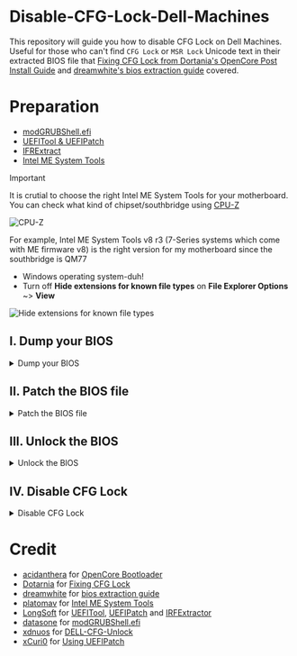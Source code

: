 # Disable-CFG-Lock-Dell-Machines
This repository will guide you how to disable CFG Lock on Dell Machines. Useful for those who can't find ``CFG Lock`` or ``MSR Lock`` Unicode text in their extracted BIOS file that [Fixing CFG Lock from Dortania's OpenCore Post Install Guide](https://dortania.github.io/OpenCore-Post-Install/misc/msr-lock.html) and [dreamwhite's bios extraction guide](https://github.com/dreamwhite/bios-extraction-guide) covered.

# Preparation
- [modGRUBShell.efi](https://github.com/datasone/grub-mod-setup_var/releases)
- [UEFITool & UEFIPatch](https://github.com/LongSoft/UEFITool/releases/tag/0.28.0)
- [IFRExtract](https://github.com/LongSoft/IFRExtractor-RS/releases)
- [Intel ME System Tools](https://comsystem-tlt.ru/obzori/me-txe-region)
> [!IMPORTANT]
> It is crutial to choose the right Intel ME System Tools for your motherboard. You can check what kind of chipset/southbridge using [CPU-Z](https://www.cpuid.com/softwares/cpu-z.html)
>
> ![CPU-Z](https://github.com/user-attachments/assets/4eef748d-30ff-4842-b004-fa24ec868b9b)
>
> For example, Intel ME System Tools v8 r3 (7-Series systems which come with ME firmware v8) is the right version for my motherboard since the southbridge is QM77
- Windows operating system-duh!
- Turn off **Hide extensions for known file types** on **File Explorer Options** ~> **View**

![Hide extensions for known file types](https://github.com/user-attachments/assets/44d8863c-a4a4-4c96-8995-dfdfef7560e0)

## I. Dump your BIOS

<details>

<summary>Dump your BIOS</summary>

- Extract [Intel ME System Tools](https://comsystem-tlt.ru/obzori/me-txe-region) (Assuming all downloaded files are in `%userprofile%\Downloads`)
- Go to `%userprofile%\Downloads\Intel ME System Tools\Flash Programming Tool\Windows64` and create a new text document

![Create new text document](https://github.com/user-attachments/assets/71743be5-2c7f-42e6-bd5d-cc3c3b2ca86a)

- Edit the new text document, type/copy these command line and save it.
```
cd /d %~dp0
fptw64.exe -bios -d backup.fd
```
- Rename ``New Text Document.txt`` to ``backupbios.bat``. Run ``backupbios.bat`` as Administrator to create ``backup.fd`` file

![backupbios bat](https://github.com/user-attachments/assets/30c9c768-2053-4347-b33b-239a249f263d)

</details>

## II. Patch the BIOS file

<details>

<summary>Patch the BIOS file</summary>

- Extract [UEFIPatch](https://github.com/LongSoft/UEFITool/releases/tag/0.28.0)
- Copy ``backup.fd`` file from [section I](https://github.com/BluePurplePro/Disable-CFG-Lock-Dell-Machines?tab=readme-ov-file#i-dump-your-bios) to `%userprofile%\Downloads` (same folder with UEFIPatch)
- Open Command Promt and type ``cd %userprofile%\Downloads`` then press Enter
- Type ```UEFIPatch.exe backup.fd``` then press Enter to patch the backup.fd file

 ![UEFIPatch](https://github.com/user-attachments/assets/ca819316-f2e6-4c87-863c-6e549585651f)

- UEFIPatch will generate ``backup.fd.patched`` file. Rename ``backup.fd.patched`` to ``flash.fd``
- Copy the ``flash.fd`` file to `%userprofile%\Downloads\Intel ME System Tools\Flash Programming Tool\Windows64`

![Copy flash fd to userprofile_downloads_intel me system tools](https://github.com/user-attachments/assets/497f97ee-d0da-4326-8145-a3600ec0d86a)

</details>
 
## III. Unlock the BIOS

<details>

<summary>Unlock the BIOS</summary>

- Extract [UEFITool](https://github.com/LongSoft/UEFITool/releases)
- Open backup.fd file using UEFITool.exe and find **BIOS Lock** in the **Text** tab ~> Press Enter

![UEFITool BIOS Lock](https://github.com/user-attachments/assets/32488592-4daa-418c-bf32-389072008f65)

- Select what the search returned. Right click and select **Extract as is...**

![Right click Extract as is](https://github.com/user-attachments/assets/1588d6b5-5445-4d16-be87-381b84276152)

- Name the .sct file as BIOSLock and save.

![Save as BIOS Lock](https://github.com/user-attachments/assets/46d1a964-2afd-4f24-a721-e8a478fdb9c1)

- Extract [IFRExtract](https://github.com/LongSoft/IFRExtractor-RS/releases), then open Command Prompt and type ``ifrextractor.exe BIOSLock.sct``

![Extract the BIOSLock](https://github.com/user-attachments/assets/db1afd80-d683-4083-861a-84138fc9fe2e)

- Open **BIOSLock.sct.0.0.en-US.uefi.ifr.txt** file generated from IFRExtract and find **BIOS Lock**. Check for **VarOffset**, **VarStoreInfo** or **Varname** value `0xYY` and write it down a note or something (in my case it is ``0x40``)

![BIOS Lock search](https://github.com/user-attachments/assets/dd613251-c839-4795-b0a3-3e8a3c3a08cf)

- Boot from [modGRUBShell.efi](https://github.com/datasone/grub-mod-setup_var/releases):
  - Through a UEFI shell (navigate the FS with `cd` and `ls` basic UNIX navigation commands). Find the `EFI partition` where the `modGRUBShell.efi` file is located
  - Or through OpenCore Bootloader (by adding it to `config.plist` under `Misc/Tools` context)

![modGRUBShell efi](https://github.com/user-attachments/assets/7eb49935-2c65-4886-8d76-9ba2e1dd55a4)

- Type ``setup_var 0xYY`` (``YY`` corressponds to the **VarOffset**, **VarStoreInfo** or **Varname** you found earlier) and hit Enter. The value usually returns 0x01 (which means BIOS Lock is enabled)

![Type setup_var 0xYY](https://github.com/user-attachments/assets/12281f6f-2e37-4619-83c5-f49ad0c69099)

- Type ``setup_var 0xYY 0x00`` and press Enter to unlock the BIOS

![Type setup_var 0xYY 0x00](https://github.com/user-attachments/assets/ce2d4aa1-5b10-465a-a5c2-0e89ac11c804)

 - After that, type ``exit`` and reboot back to Windows

</details>

## IV. Disable CFG Lock

<details>

<summary>Disable CFG Lock</summary>

- Go to `%userprofile%\Downloads\Intel ME System Tools\Flash Programming Tool\Windows64` and create a new text document
- Edit the new text document, type/copy these command line and save it.
```
cd /d %~dp0
fptw64.exe -bios -f flash.fd
```

![flashbios bat](https://github.com/user-attachments/assets/90f62dc5-16e3-4d51-bda6-143489c32d69)

- Rename ``New Text Document.txt`` to ``flashbiot.bat``. Run ``flashbios.bat`` as Administrator

![And now we wait](https://github.com/user-attachments/assets/d9fe5efd-3d41-4b75-9135-fee1097af814)

- The CFG Lock should be disabled after the Command Prompt finished patching. Checking via [ControlMsrE2.efi](https://github.com/acidanthera/OpenCorePkg/releases) should provide:

```This firmware has UNLOCKED MSR 0xE2 register!```

![ControlMsrE2](https://github.com/user-attachments/assets/5c15d1c7-6cce-4367-8ba2-5f4be817d139)

![This firmware has UNLOCKED MSR 0xE2](https://github.com/user-attachments/assets/16a5d66e-a2b7-41c5-a7a2-6af38e2c63ed)

- Which means CFG Lock is disabled.

</details>

# Credit
- [acidanthera](https://github.com/acidanthera) for [OpenCore Bootloader](https://github.com/acidanthera/OpenCorePkg)
- [Dotarnia](https://github.com/dortania) for [Fixing CFG Lock](https://dortania.github.io/OpenCore-Post-Install/misc/msr-lock.html#fixing-cfg-lock)
- [dreamwhite](https://github.com/dreamwhite) for [bios extraction guide](https://github.com/dreamwhite/bios-extraction-guide)
- [platomav](https://github.com/platomav) for [Intel ME System Tools](https://comsystem-tlt.ru/obzori/me-txe-region)
- [LongSoft](https://github.com/LongSoft) for [UEFITool](https://github.com/LongSoft/UEFITool), [UEFIPatch](https://github.com/LongSoft/UEFITool/releases/tag/0.28.0) and [IRFExtractor](https://github.com/LongSoft/IFRExtractor-RS)
- [datasone](https://github.com/datasone) for [modGRUBShell.efi](https://github.com/datasone/grub-mod-setup_var)
- [xdnuos](https://github.com/xdnuos) for [DELL-CFG-Unlock](https://github.com/xdnuos/DELL-CFG-Unlock)
- [xCuri0](https://github.com/xCuri0) for [Using UEFIPatch](https://github.com/xCuri0/ReBarUEFI/wiki/Using-UEFIPatch)
 
